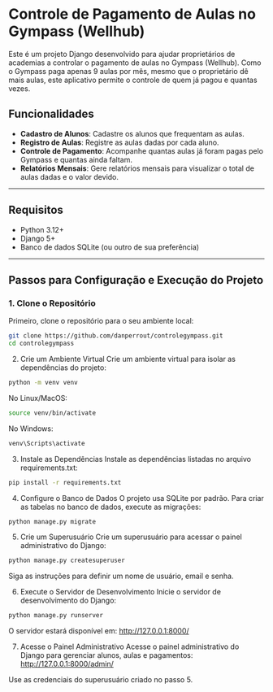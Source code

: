 # Controle de Pagamento de Aulas no Gympass (Wellhub)

Este é um projeto Django desenvolvido para ajudar proprietários de academias a controlar o pagamento de aulas no Gympass (Wellhub). Como o Gympass paga apenas 9 aulas por mês, mesmo que o proprietário dê mais aulas, este aplicativo permite o controle de quem já pagou e quantas vezes.

## Funcionalidades

- **Cadastro de Alunos**: Cadastre os alunos que frequentam as aulas.
- **Registro de Aulas**: Registre as aulas dadas por cada aluno.
- **Controle de Pagamento**: Acompanhe quantas aulas já foram pagas pelo Gympass e quantas ainda faltam.
- **Relatórios Mensais**: Gere relatórios mensais para visualizar o total de aulas dadas e o valor devido.

---

## Requisitos

- Python 3.12+
- Django 5+
- Banco de dados SQLite (ou outro de sua preferência)

---

## Passos para Configuração e Execução do Projeto

### 1. Clone o Repositório

Primeiro, clone o repositório para o seu ambiente local:

```bash
git clone https://github.com/danperrout/controlegympass.git
cd controlegympass
```

2. Crie um Ambiente Virtual
Crie um ambiente virtual para isolar as dependências do projeto:

```bash
python -m venv venv
```
No Linux/MacOS:

```bash
source venv/bin/activate
```
No Windows:

```bash
venv\Scripts\activate
```
3. Instale as Dependências
Instale as dependências listadas no arquivo requirements.txt:

```bash
pip install -r requirements.txt
```
4. Configure o Banco de Dados
O projeto usa SQLite por padrão. Para criar as tabelas no banco de dados, execute as migrações:

```bash
python manage.py migrate
```
5. Crie um Superusuário
Crie um superusuário para acessar o painel administrativo do Django:

```bash
python manage.py createsuperuser
```
Siga as instruções para definir um nome de usuário, email e senha.

6. Execute o Servidor de Desenvolvimento
Inicie o servidor de desenvolvimento do Django:

```bash
python manage.py runserver
```
O servidor estará disponível em:
http://127.0.0.1:8000/

7. Acesse o Painel Administrativo
Acesse o painel administrativo do Django para gerenciar alunos, aulas e pagamentos:
http://127.0.0.1:8000/admin/

Use as credenciais do superusuário criado no passo 5.